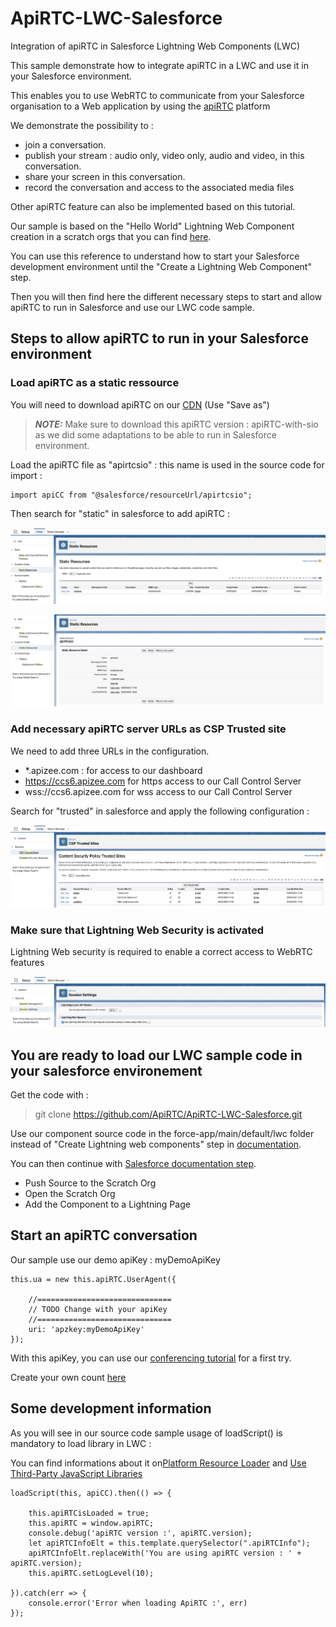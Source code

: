 # ApiRTC-LWC-Salesforce
Integration of apiRTC in Salesforce Lightning Web Components (LWC)

This sample demonstrate how to integrate apiRTC in a LWC and use it in your Salesforce environment.

This enables you to use WebRTC to communicate from your Salesforce organisation to a Web application by using the [apiRTC](https://www.apirtc.com) platform

We demonstrate the possibility to :
- join a conversation.
- publish your stream : audio only, video only, audio and video, in this conversation.
- share your screen in this conversation.
- record the conversation and access to the associated media files

Other apiRTC feature can also be implemented based on this tutorial.

Our sample is based on the "Hello World" Lightning Web Component creation in a scratch orgs that you can find [here](https://developer.salesforce.com/docs/component-library/documentation/en/lwc/lwc.get_started_sfdx_hello_world).

You can use this reference to understand how to start your Salesforce development environment until the "Create a Lightning Web Component" step.

Then you will then find here the different necessary steps to start and allow apiRTC to run in Salesforce and use our LWC code sample.

## Steps to allow apiRTC to run in your Salesforce environment

### Load apiRTC as a static ressource

You will need to download apiRTC on our [CDN](https://dev.cdn.apizee.com/apiRTC/apiRTC-with-sio.min.js) (Use "Save as")

> **_NOTE:_**  Make sure to download this apiRTC version : apiRTC-with-sio as we did some adaptations to be able to run in Salesforce environment.

Load the apiRTC file as "apirtcsio" : this name is used in the source code for import :

```
import apiCC from "@salesforce/resourceUrl/apirtcsio";
```

Then search for "static" in salesforce to add apiRTC :

![Load apiRTC as a static ressource!](/assets/images/static-ressources-1.png "Static ressources")

![Load apiRTC as a static ressource!](/assets/images/static-ressources-2.png "Static ressources")

### Add necessary apiRTC server URLs as CSP Trusted site

We need to add three URLs in the configuration.
- *.apizee.com : for access to our dashboard
- https://ccs6.apizee.com for https access to our Call Control Server
- wss://ccs6.apizee.com for wss access to our Call Control Server

Search for "trusted" in salesforce and apply the following configuration :

![apiRTC trusted sites!](/assets/images/trusted-sites.png "Trusted Sites")

### Make sure that Lightning Web Security is activated

Lightning Web security is required to enable a correct access to WebRTC features

![Lightning Web Security!](/assets/images/session-settings.png "Lightning Web Security")

## You are ready to load our LWC sample code in your salesforce environement

Get the code with :

> git clone https://github.com/ApiRTC/ApiRTC-LWC-Salesforce.git

Use our component source code in the force-app/main/default/lwc folder instead of "Create Lightning web components" step in [documentation](https://developer.salesforce.com/docs/component-library/documentation/en/lwc/lwc.get_started_sfdx_hello_world).

You can then continue with [Salesforce documentation step](https://developer.salesforce.com/docs/component-library/documentation/en/lwc/lwc.get_started_sfdx_hello_world).

- Push Source to the Scratch Org
- Open the Scratch Org
- Add the Component to a Lightning Page

## Start an apiRTC conversation

Our sample use our demo apiKey : myDemoApiKey

```
this.ua = new this.apiRTC.UserAgent({

    //==============================
    // TODO Change with your apiKey
    //==============================
    uri: 'apzkey:myDemoApiKey'
});
```

With this apiKey, you can use our [conferencing tutorial](https://apizee.github.io/ApiRTC-examples/conferencing_mute_screen/) for a first try.

Create your own count [here](https://cloud.apirtc.com/register)

## Some development information

As you will see in our source code sample usage of loadScript() is mandatory to load library in LWC :

You can find informations about it on[Platform Resource Loader](https://developer.salesforce.com/docs/component-library/bundle/lightning-platform-resource-loader/documentation)
and [Use Third-Party JavaScript Libraries](https://developer.salesforce.com/docs/component-library/documentation/en/lwc/lwc.js_third_party_library)

```
loadScript(this, apiCC).then(() => {

    this.apiRTCisLoaded = true;
    this.apiRTC = window.apiRTC;
    console.debug('apiRTC version :', apiRTC.version);
    let apiRTCInfoElt = this.template.querySelector(".apiRTCInfo");
    apiRTCInfoElt.replaceWith('You are using apiRTC version : ' + apiRTC.version);
    this.apiRTC.setLogLevel(10);

}).catch(err => {
    console.error('Error when loading ApiRTC :', err)
});
```
